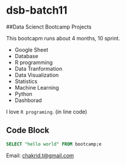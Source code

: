 # dsb-batch11
##Data Scienct Bootcamp Projects

This bootcapm runs about 4 months, 10 sprint.

- Google Sheet
- Database
- R programming
- Data Tranformation
- Data Visualization
- Statistics
- Machine Learning
- Python
- Dashborad

I love `R programing`. (in line code)

## Code Block
``` sql
SELECT "hello world" FROM bootcamp;e
```

Email: chakrid.t@gmail.com
